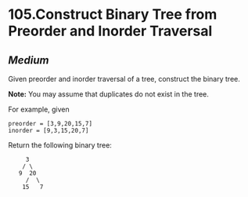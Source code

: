 105.Construct Binary Tree from Preorder and Inorder Traversal
=========

*Medium*
---------

Given preorder and inorder traversal of a tree, construct the binary tree.

**Note:**
You may assume that duplicates do not exist in the tree.

For example, given

    preorder = [3,9,20,15,7]
    inorder = [9,3,15,20,7]

Return the following binary tree:

         3
        / \
       9  20
         /  \
        15   7
